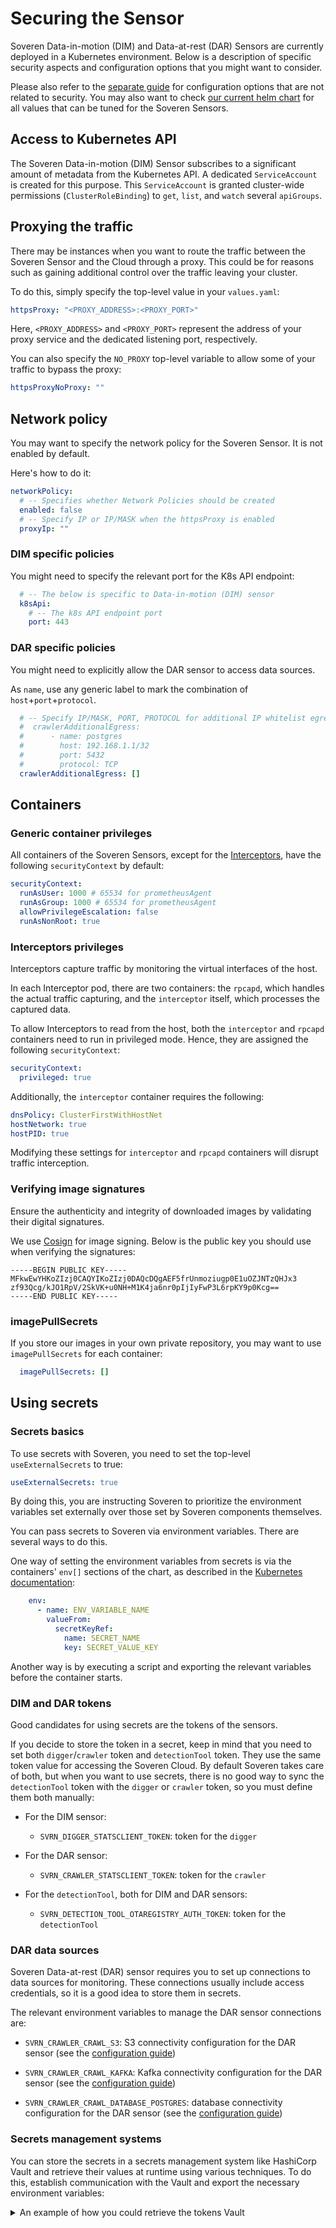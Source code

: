 # Securing the Sensor

Soveren Data-in-motion (DIM) and Data-at-rest (DAR) Sensors are currently deployed in a Kubernetes environment. Below is a description of specific security aspects and configuration options that you might want to consider.

Please also refer to the [separate guide](../configuring-sensor/) for configuration options that are not related to security. You may also want to check [our current helm chart](https://github.com/soverenio/helm-charts/) for all values that can be tuned for the Soveren Sensors.

## Access to Kubernetes API

The Soveren Data-in-motion (DIM) Sensor subscribes to a significant amount of metadata from the Kubernetes API. A dedicated `ServiceAccount` is created for this purpose. This `ServiceAccount` is granted cluster-wide permissions (`ClusterRoleBinding`) to `get`, `list`, and `watch` several `apiGroups`.

## Proxying the traffic

There may be instances when you want to route the traffic between the Soveren Sensor and the Cloud through a proxy. This could be for reasons such as gaining additional control over the traffic leaving your cluster.

To do this, simply specify the top-level value in your `values.yaml`:

```yaml
httpsProxy: "<PROXY_ADDRESS>:<PROXY_PORT>"
```

Here, `<PROXY_ADDRESS>` and `<PROXY_PORT>` represent the address of your proxy service and the dedicated listening port, respectively.

You can also specify the `NO_PROXY` top-level variable to allow some of your traffic to bypass the proxy:

```yaml
httpsProxyNoProxy: ""
```

## Network policy

You may want to specify the network policy for the Soveren Sensor. It is not enabled by default.

Here's how to do it:

```yaml
networkPolicy:
  # -- Specifies whether Network Policies should be created
  enabled: false
  # -- Specify IP or IP/MASK when the httpsProxy is enabled
  proxyIp: ""
```

### DIM specific policies

You might need to specify the relevant port for the K8s API endpoint:

```yaml
  # -- The below is specific to Data-in-motion (DIM) sensor
  k8sApi:
    # -- The k8s API endpoint port
    port: 443
```

### DAR specific policies

You might need to explicitly allow the DAR sensor to access data sources.

As `name`, use any generic label to mark the combination of `host`+`port`+`protocol`.

```yaml
  # -- Specify IP/MASK, PORT, PROTOCOL for additional IP whitelist egress
  #  crawlerAdditionalEgress:
  #      - name: postgres
  #        host: 192.168.1.1/32
  #        port: 5432
  #        protocol: TCP
  crawlerAdditionalEgress: []
```

## Containers

### Generic container privileges

All containers of the Soveren Sensors, except for the [Interceptors](#interceptors-privileges), have the following `securityContext` by default:

```yaml
securityContext:
  runAsUser: 1000 # 65534 for prometheusAgent
  runAsGroup: 1000 # 65534 for prometheusAgent
  allowPrivilegeEscalation: false
  runAsNonRoot: true
```

### Interceptors privileges

Interceptors capture traffic by monitoring the virtual interfaces of the host.

In each Interceptor pod, there are two containers: the `rpcapd`, which handles the actual traffic capturing, and the `interceptor` itself, which processes the captured data.

To allow Interceptors to read from the host, both the `interceptor` and `rpcapd` containers need to run in privileged mode. Hence, they are assigned the following `securityContext`:

```yaml
securityContext:
  privileged: true
```

Additionally, the `interceptor` container requires the following:

```yaml
dnsPolicy: ClusterFirstWithHostNet
hostNetwork: true
hostPID: true
```

Modifying these settings for `interceptor` and `rpcapd` containers will disrupt traffic interception.

### Verifying image signatures

Ensure the authenticity and integrity of downloaded images by validating their digital signatures.

We use [Cosign](https://docs.sigstore.dev/signing/quickstart/) for image signing. Below is the public key you should use when verifying the signatures:

```shell
-----BEGIN PUBLIC KEY-----
MFkwEwYHKoZIzj0CAQYIKoZIzj0DAQcDQgAEF5frUnmoziugp0E1uOZJNTzQHJx3
zf93Qcg/kJO1RpV/2SkVK+u0NH+M1K4ja6nr0pIjIyFwP3L6rpKY9p0Kcg==
-----END PUBLIC KEY-----
```

### imagePullSecrets

If you store our images in your own private repository, you may want to use `imagePullSecrets` for each container:

```yaml
  imagePullSecrets: []
```

## Using secrets

### Secrets basics 

To use secrets with Soveren, you need to set the top-level `useExternalSecrets` to true:

```yaml
useExternalSecrets: true
```

By doing this, you are instructing Soveren to prioritize the environment variables set externally over those set by Soveren components themselves.

You can pass secrets to Soveren via environment variables. There are several ways to do this.

One way of setting the environment variables from secrets is via the containers' `env[]` sections of the chart, as described in the [Kubernetes documentation](https://kubernetes.io/docs/tasks/inject-data-application/distribute-credentials-secure/#define-container-environment-variables-using-secret-data):

```yaml
    env:
      - name: ENV_VARIABLE_NAME
        valueFrom:
          secretKeyRef:
            name: SECRET_NAME
            key: SECRET_VALUE_KEY
```

Another way is by executing a script and exporting the relevant variables before the container starts. 

### DIM and DAR tokens

Good candidates for using secrets are the tokens of the sensors.

If you decide to store the token in a secret, keep in mind that you need to set both `digger`/`crawler` token and `detectionTool` token. They use the same token value for accessing the Soveren Cloud. By default Soveren takes care of both, but when you want to use secrets, there is no good way to sync the `detectionTool` token with the `digger` or `crawler` token, so you must define them both manually:

* For the DIM sensor:

    * `SVRN_DIGGER_STATSCLIENT_TOKEN`: token for the `digger`

* For the DAR sensor:

    * `SVRN_CRAWLER_STATSCLIENT_TOKEN`: token for the `crawler`

* For the `detectionTool`, both for DIM and DAR sensors:

    * `SVRN_DETECTION_TOOL_OTAREGISTRY_AUTH_TOKEN`: token for the `detectionTool`

### DAR data sources

Soveren Data-at-rest (DAR) sensor requires you to set up connections to data sources for monitoring. These connections usually include access credentials, so it is a good idea to store them in secrets.

The relevant environment variables to manage the DAR sensor connections are:

* `SVRN_CRAWLER_CRAWL_S3`: S3 connectivity configuration for the DAR sensor (see the [configuration guide](../configuring-sensor/#s3-buckets))

* `SVRN_CRAWLER_CRAWL_KAFKA`: Kafka connectivity configuration for the DAR sensor (see the [configuration guide](../configuring-sensor/#kafka_1))

* `SVRN_CRAWLER_CRAWL_DATABASE_POSTGRES`: database connectivity configuration for the DAR sensor (see the [configuration guide](../configuring-sensor/#databases))

### Secrets management systems

You can store the secrets in a secrets management system like HashiCorp Vault and retrieve their values at runtime using various techniques. To do this, establish communication with the Vault and export the necessary environment variables:

<details>
    <summary>An example of how you could retrieve the tokens Vault</summary>

```yaml
useExternalSecrets: true

digger:
  podAnnotations:
    vault.hashicorp.com/agent-inject: 'true'
    vault.hashicorp.com/role: soveren-app
    vault.hashicorp.com/log-level: info
    vault.hashicorp.com/agent-inject-secret-soverentokens: secret/data/digger/token
    vault.hashicorp.com/agent-run-as-same-user: 'true'
    # -- Environment variable export template
    vault.hashicorp.com/agent-inject-template-soverentokens: |
      {{ with secret "secret/data/digger/token" -}}
        export SVRN_DIGGER_STATSCLIENT_TOKEN="{{ .Data.data.SVRN_DIGGER_STATSCLIENT_TOKEN }}"
      {{- end }}
  image:
    # -- Default entrypoint for digger: '/usr/local/bin/digger --config /etc/config.yaml'
    # -- Example for hashcorp/vault:
    command: [ '/bin/bash', '-c' ]
    args: [ 'source /vault/secrets/soverentokens && /usr/local/bin/digger --config /etc/config.yaml' ]


detectionTool:
  podAnnotations:
    vault.hashicorp.com/agent-inject: 'true'
    vault.hashicorp.com/role: soveren-app
    vault.hashicorp.com/log-level: debug
    vault.hashicorp.com/agent-inject-secret-soverentokens: secret/data/digger/token
    vault.hashicorp.com/agent-run-as-same-user: 'true'
    # -- Environment variable export template
    vault.hashicorp.com/agent-inject-template-soverentokens: |
      {{ with secret "secret/data/digger/token" -}}
        export SVRN_DETECTION_TOOL_OTAREGISTRY_AUTH_TOKEN="{{ .Data.data.SVRN_DIGGER_STATSCLIENT_TOKEN }}"
      {{- end }}
  image:
    # -- Default entrypoint for detection-tool: './entrypoint.sh'
    # -- Example for hashcorp/vault:
    command: [ '/bin/bash', '-c' ]
    args: [ 'source /vault/secrets/soverentokens && ./entrypoint.sh' ]
```

</details>
